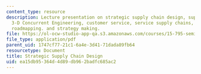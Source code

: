 ```yaml
---
content_type: resource
description: Lecture presentation on strategic supply chain design, supply chain evolution,
  3-D Concurrent Engineering, customer service, service supply chains, value chain
  roadmapping. and strategy making.
file: https://ol-ocw-studio-app-qa.s3.amazonaws.com/courses/15-795-seminar-in-operations-management-fall-2002/ea15db95364d4d89db962badfc685ac2_stratsupply_chain_mit_fine_021102_lect_2.pdf
file_type: application/pdf
parent_uid: 1747cf77-21c1-6a4e-3d41-71dada89fb64
resourcetype: Document
title: Strategic Supply Chain Design
uid: ea15db95-364d-4d89-db96-2badfc685ac2
---
```

